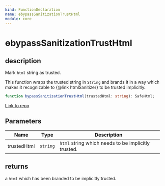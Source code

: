 ```yaml
---
kind: FunctionDeclaration
name: ɵbypassSanitizationTrustHtml
module: core
---
```


# ɵbypassSanitizationTrustHtml

## description

Mark `html` string as trusted.

This function wraps the trusted string in `String` and brands it in a way which makes it
recognizable to {@link htmlSanitizer} to be trusted implicitly.

```ts
function bypassSanitizationTrustHtml(trustedHtml: string): SafeHtml;
```

[Link to repo](https://github.com/timdeschryver/angular/blob/master/packages/core/src/sanitization/bypass.ts#L140-L142)

## Parameters

| Name        | Type     | Description                                         |
| ----------- | -------- | --------------------------------------------------- |
| trustedHtml | `string` | `html` string which needs to be implicitly trusted. |

## returns

a `html` which has been branded to be implicitly trusted.
